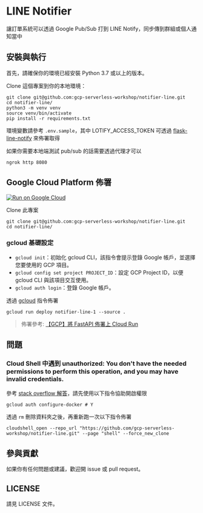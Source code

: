 # LINE Notifier

讓訂單系統可以透過 Google Pub/Sub 打到 LINE Notify，同步傳到群組或個人通知當中

## 安裝與執行

首先，請確保你的環境已經安裝 Python 3.7 或以上的版本。

Clone 這個專案到你的本地環境：
```
git clone git@github.com:gcp-serverless-workshop/notifier-line.git
cd notifier-line/
python3 -m venv venv
source venv/bin/activate
pip install -r requirements.txt
```

環境變數請參考 `.env.sample`，其中 LOTIFY_ACCESS_TOKEN 可透過 [flask-line-notify](https://github.com/louis70109/flask-line-notify) 來佈署取得

如果你需要本地端測試 pub/sub 的話需要透過代理才可以

```
ngrok http 8080
```

## Google Cloud Platform 佈署

[![Run on Google Cloud](https://deploy.cloud.run/button.svg)](https://deploy.cloud.run)

Clone 此專案

```
git clone git@github.com:gcp-serverless-workshop/notifier-line.git
cd notifier-line/
```

### gcloud 基礎設定

- `gcloud init`：初始化 gcloud CLI，該指令會提示登錄 Google 帳戶，並選擇您要使用的 GCP 項目。
- `gcloud config set project PROJECT_ID`：設定 GCP Project ID，以便 gcloud CLI 與該項目交互使用。
- `gcloud auth login`：登錄 Google 帳戶。

透過 [gcloud](https://cloud.google.com/sdk/docs/install?hl=zh-cn) 指令佈署

```
gcloud run deploy notifier-line-1 --source .
```

> 佈署參考: [【GCP】將 FastAPI 佈署上 Cloud Run](https://nijialin.com/2023/03/19/gcp-why-need-cloudrun-as-serverless/#5-%E4%BD%88%E7%BD%B2%E5%88%B0-Google-Cloud-Run)

## 問題

### Cloud Shell 中遇到 unauthorized: You don't have the needed permissions to perform this operation, and you may have invalid credentials.

參考 [stack overflow 解答](https://stackoverflow.com/questions/55446787/permission-issues-while-docker-push)，請先使用以下指令協助開啟權限

```
gcloud auth configure-docker # Y
```

透過 `rm` 刪除資料夾之後，再重新跑一次以下指令佈署

```
cloudshell_open --repo_url "https://github.com/gcp-serverless-workshop/notifier-line.git" --page "shell" --force_new_clone
```

## 參與貢獻

如果你有任何問題或建議，歡迎開 issue 或 pull request。

## LICENSE

請見 LICENSE 文件。
